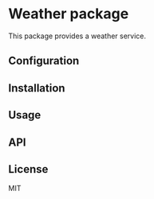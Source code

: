# Weather package

This package provides a weather service.


## Configuration

## Installation

## Usage

## API

## License

MIT

